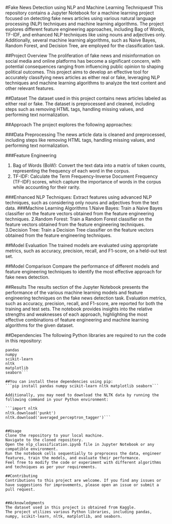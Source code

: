 #Fake News Detection using NLP and Machine Learning Techniques#
This repository contains a Jupyter Notebook for a machine learning project focused on detecting fake news articles using various natural language processing (NLP) techniques and machine learning algorithms. The project explores different feature engineering approaches, including Bag of Words, TF-IDF, and enhanced NLP techniques like using nouns and adjectives only. Additionally, several machine learning algorithms, such as Naive Bayes, Random Forest, and Decision Tree, are employed for the classification task.

##Project Overview
The proliferation of fake news and misinformation on social media and online platforms has become a significant concern, with potential consequences ranging from influencing public opinion to shaping political outcomes. This project aims to develop an effective tool for accurately classifying news articles as either real or fake, leveraging NLP techniques and machine learning algorithms to analyze the text content and other relevant features.

##Dataset
The dataset used in this project contains news articles labeled as either real or fake. The dataset is preprocessed and cleaned, including steps such as removing HTML tags, handling missing values, and performing text normalization.

##Approach
The project explores the following approaches:

###Data Preprocessing
The news article data is cleaned and preprocessed, including steps like removing HTML tags, handling missing values, and performing text normalization.

###Feature Engineering
1. Bag of Words (BoW): Convert the text data into a matrix of token counts, representing the frequency of each word in the corpus.
2. TF-IDF: Calculate the Term Frequency-Inverse Document Frequency (TF-IDF) scores, which capture the importance of words in the corpus while accounting for their rarity.

###Enhanced NLP Techniques: Extract features using advanced NLP techniques, such as considering only nouns and adjectives from the text data.
###Machine Learning Algorithms
1.Naive Bayes: Train a Naive Bayes classifier on the feature vectors obtained from the feature engineering techniques.
2.Random Forest: Train a Random Forest classifier on the feature vectors obtained from the feature engineering techniques.
3.Decision Tree: Train a Decision Tree classifier on the feature vectors obtained from the feature engineering techniques.

##Model Evaluation
The trained models are evaluated using appropriate metrics, such as accuracy, precision, recall, and F1-score, on a held-out test set.

##Model Comparison
Compare the performance of different models and feature engineering techniques to identify the most effective approach for fake news detection.

##Results
The results section of the Jupyter Notebook presents the performance of the various machine learning models and feature engineering techniques on the fake news detection task. Evaluation metrics, such as accuracy, precision, recall, and F1-score, are reported for both the training and test sets. The notebook provides insights into the relative strengths and weaknesses of each approach, highlighting the most effective combinations of feature engineering and machine learning algorithms for the given dataset.

##Dependencies
The following Python libraries are required to run the code in this repository:

```
pandas
numpy
scikit-learn
nltk
matplotlib
seaborn```

##You can install these dependencies using pip:
```pip install pandas numpy scikit-learn nltk matplotlib seaborn```

Additionally, you may need to download the NLTK data by running the following command in your Python environment:

```import nltk
nltk.download('punkt')
nltk.download('averaged_perceptron_tagger')```


##Usage
Clone the repository to your local machine.
Navigate to the cloned repository.
Open the nlp_classification.ipynb file in Jupyter Notebook or any compatible environment.
Run the notebook cells sequentially to preprocess the data, engineer features, train the models, and evaluate their performance.
Feel free to modify the code or experiment with different algorithms and techniques as per your requirements.

##Contributing
Contributions to this project are welcome. If you find any issues or have suggestions for improvements, please open an issue or submit a pull request.


##Acknowledgments
The dataset used in this project is obtained from Kaggle.
The project utilizes various Python libraries, including pandas, numpy, scikit-learn, nltk, matplotlib, and seaborn.
